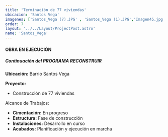 ```yaml
---
title: 'Terminación de 77 viviendas'
ubicacion: 'Santos Vega'
imagenes: ['Santos_Vega (7).JPG' , 'Santos_Vega (1).JPG','Imagen45.jpg','Santos_Vega (2).JPG','Santos_Vega (3).JPG','Santos_Vega (4).JPG','Santos_Vega (5).JPG','Santos_Vega (6).JPG']
order: 7
layout: '../../Layout/ProjectPost.astro'
name: 'Santos_Vega'
---
```


#### **OBRA EN EJECUCIÓN**

##### Continuación del **PROGRAMA RECONSTRUIR**

**Ubicación:** Barrio Santos Vega

**Proyecto:**
- Construcción de 77 viviendas

Alcance de Trabajos:

- **Cimentación:** En progreso
- **Estructura:** Fase de construcción
- **Instalaciones:** Desarrollo en curso
- **Acabados:** Planificación y ejecución en marcha
